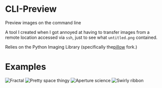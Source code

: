 # CLI-Preview
Preview images on the command line

A tool I created when I got annoyed at having to transfer images from a remote
location accessed via `ssh`, just to see what `untitled.png` contained.

Relies on the Python Imaging Library (specifically the[pillow](https://python-pillow.org/) fork.)

# Examples
![Fractal](https://i.imgur.com/2Wk6f15.png)
![Pretty space thingy](https://i.imgur.com/RErqdhh.png)
![Aperture science](https://i.imgur.com/WutDmNQ.png)
![Swirly ribbon](https://i.imgur.com/JyxzrFh.png)
